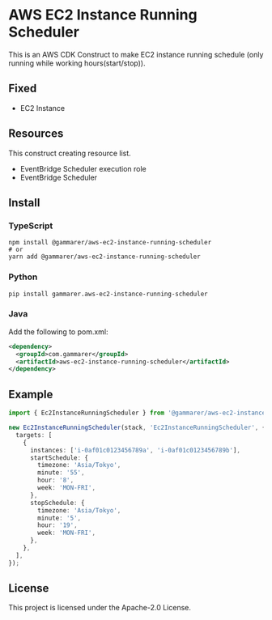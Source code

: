 # AWS EC2 Instance Running Scheduler

This is an AWS CDK Construct to make EC2 instance running schedule (only running while working hours(start/stop)).

## Fixed

- EC2 Instance

## Resources

This construct creating resource list.

- EventBridge Scheduler execution role
- EventBridge Scheduler

## Install

### TypeScript

```shell
npm install @gammarer/aws-ec2-instance-running-scheduler
# or
yarn add @gammarer/aws-ec2-instance-running-scheduler
```

### Python

```shell
pip install gammarer.aws-ec2-instance-running-scheduler
```

### Java

Add the following to pom.xml:

```xml
<dependency>
  <groupId>com.gammarer</groupId>
  <artifactId>aws-ec2-instance-running-scheduler</artifactId>
</dependency>
```

## Example

```typescript
import { Ec2InstanceRunningScheduler } from '@gammarer/aws-ec2-instance-running-scheduler';

new Ec2InstanceRunningScheduler(stack, 'Ec2InstanceRunningScheduler', {
  targets: [
    {
      instances: ['i-0af01c0123456789a', 'i-0af01c0123456789b'],
      startSchedule: {
        timezone: 'Asia/Tokyo',
        minute: '55',
        hour: '8',
        week: 'MON-FRI',
      },
      stopSchedule: {
        timezone: 'Asia/Tokyo',
        minute: '5',
        hour: '19',
        week: 'MON-FRI',
      },
    },
  ],
});

```

## License

This project is licensed under the Apache-2.0 License.




